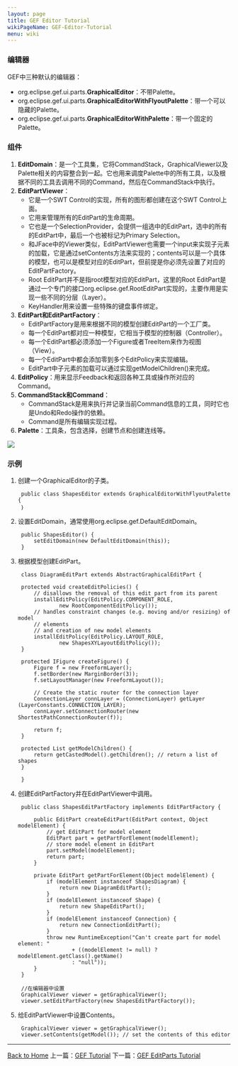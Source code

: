```yaml
---
layout: page
title: GEF Editor Tutorial
wikiPageName: GEF-Editor-Tutorial
menu: wiki
---
```


### 编辑器

GEF中三种默认的编辑器：

* org.eclipse.gef.ui.parts.**GraphicalEditor**：不带Palette。
* org.eclipse.gef.ui.parts.**GraphicalEditorWithFlyoutPalette**：带一个可以隐藏的Palette。
* org.eclipse.gef.ui.parts.**GraphicalEditorWithPalette**：带一个固定的Palette。

### 组件

1. **EditDomain**：是一个工具集，它将CommandStack，GraphicalViewer以及Palette相关的内容整合到一起。它也用来调度Palette中的所有工具，以及根据不同的工具去调用不同的Command，然后在CommandStack中执行。
2. **EditPartViewer**：
	* 它是一个SWT Control的实现，所有的图形都创建在这个SWT Control上面。
	* 它用来管理所有的EditPart的生命周期。
	* 它也是一个SelectionProvider，会提供一组选中的EditPart，选中的所有的EditPart中，最后一个也被标记为Primary Selection。
	* 和JFace中的Viewer类似，EditPartViewer也需要一个input来实现子元素的加载，它是通过setContents方法来实现的；contents可以是一个具体的模型，也可以是模型对应的EditPart，但前提是你必须先设置了对应的EditPartFactory。
	* Root EditPart并不是指root模型对应的EditPart，这里的Root EditPart是通过一个专门的接口org.eclipse.gef.RootEditPart实现的，主要作用是实现一些不同的分层（Layer）。
	* KeyHandler用来设置一些特殊的键盘事件绑定。
3. **EditPart和EditPartFactory**：
	* EditPartFactory是用来根据不同的模型创建EditPart的一个工厂类。
	* 每一个EditPart都对应一种模型，它相当于模型的控制器（Controller）。
	* 每一个EditPart都必须添加一个Figure或者TreeItem来作为视图（View）。
	* 每一个EditPart中都会添加零到多个EditPolicy来实现编辑。
	* EditPart中子元素的加载可以通过实现getModelChildren()来完成。
4. **EditPolicy**：用来显示Feedback和返回各种工具或操作所对应的Command。
4. **CommandStack和Command**：
	* CommandStack是用来执行并记录当前Command信息的工具，同时它也是Undo和Redo操作的依赖。
	* Command是所有编辑实现过程。
5. **Palette**：工具条，包含选择，创建节点和创建连线等。

![]({{site.baseurl}}/eclipse.tutorial/wiki/images/gef_palette.gif)


### 示例

1. 创建一个GraphicalEditor的子类。

		public class ShapesEditor extends GraphicalEditorWithFlyoutPalette {
		｝	
	    
2. 设置EditDomain，通常使用org.eclipse.gef.DefaultEditDomain。

		public ShapesEditor() {
    		setEditDomain(new DefaultEditDomain(this));
    	}

3. 根据模型创建EditPart。

		class DiagramEditPart extends AbstractGraphicalEditPart {

		protected void createEditPolicies() {
			// disallows the removal of this edit part from its parent
			installEditPolicy(EditPolicy.COMPONENT_ROLE,
					new RootComponentEditPolicy());
			// handles constraint changes (e.g. moving and/or resizing) of model
			// elements
			// and creation of new model elements
			installEditPolicy(EditPolicy.LAYOUT_ROLE,
					new ShapesXYLayoutEditPolicy());
		}

		protected IFigure createFigure() {
			Figure f = new FreeformLayer();
			f.setBorder(new MarginBorder(3));
			f.setLayoutManager(new FreeformLayout());

			// Create the static router for the connection layer
			ConnectionLayer connLayer = (ConnectionLayer) getLayer	(LayerConstants.CONNECTION_LAYER);
			connLayer.setConnectionRouter(new ShortestPathConnectionRouter(f));

			return f;
		}

		protected List getModelChildren() {
			return getCastedModel().getChildren(); // return a list of shapes
		}

		}

4. 创建EditPartFactory并在EditPartViewer中调用。

		public class ShapesEditPartFactory implements EditPartFactory {

			public EditPart createEditPart(EditPart context, Object modelElement) {
				// get EditPart for model element
				EditPart part = getPartForElement(modelElement);
				// store model element in EditPart
				part.setModel(modelElement);
				return part;
			}

			private EditPart getPartForElement(Object modelElement) {
				if (modelElement instanceof ShapesDiagram) {
					return new DiagramEditPart();
				}
				if (modelElement instanceof Shape) {
					return new ShapeEditPart();
				}
				if (modelElement instanceof Connection) {
					return new ConnectionEditPart();
				}
				throw new RuntimeException("Can't create part for model element: "
						+ ((modelElement != null) ? modelElement.getClass().getName()
						: "null"));
			}
		}

		//在编辑器中设置
		GraphicalViewer viewer = getGraphicalViewer();
		viewer.setEditPartFactory(new ShapesEditPartFactory());

5. 给EditPartViewer中设置Contents。

		GraphicalViewer viewer = getGraphicalViewer();
		viewer.setContents(getModel()); // set the contents of this editor
    	
		

***
[Back to Home]({{site.baseurl}}/eclipse.tutorial/wiki/) 上一篇：[GEF Tutorial](http://ecsoya.github.io/eclipse.tutorial/wiki/GEF-Tutorial) 下一篇：[GEF EditParts Tutorial](http://ecsoya.github.io/eclipse.tutorial/wiki/GEF-EditParts-Tutorial)